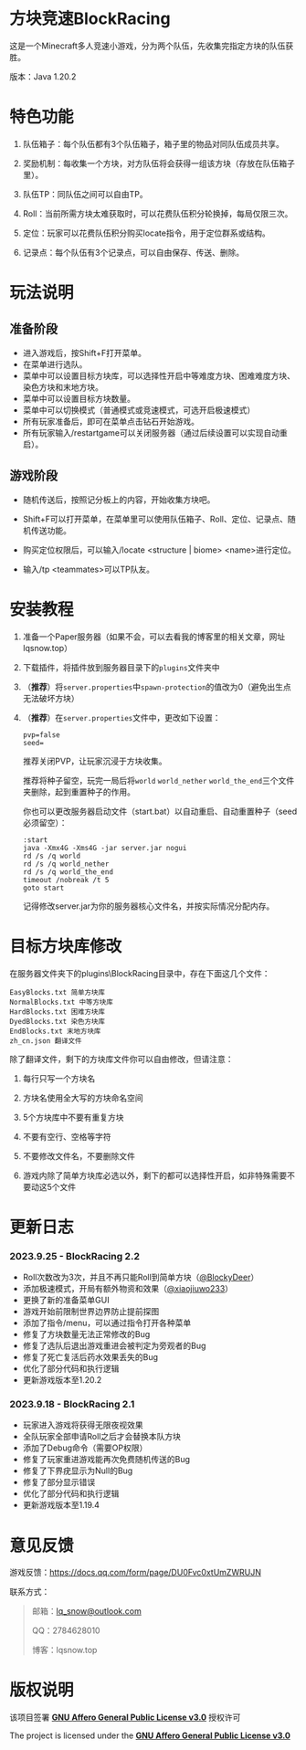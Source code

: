 # 方块竞速BlockRacing

这是一个Minecraft多人竞速小游戏，分为两个队伍，先收集完指定方块的队伍获胜。

版本：Java 1.20.2

# 特色功能

1. 队伍箱子：每个队伍都有3个队伍箱子，箱子里的物品对同队伍成员共享。

2. 奖励机制：每收集一个方块，对方队伍将会获得一组该方块（存放在队伍箱子里）。

3. 队伍TP：同队伍之间可以自由TP。

4. Roll：当前所需方块太难获取时，可以花费队伍积分轮换掉，每局仅限三次。

5. 定位：玩家可以花费队伍积分购买locate指令，用于定位群系或结构。

6. 记录点：每个队伍有3个记录点，可以自由保存、传送、删除。

# 玩法说明

## 准备阶段

- 进入游戏后，按Shift+F打开菜单。
- 在菜单进行选队。
- 菜单中可以设置目标方块库，可以选择性开启中等难度方块、困难难度方块、染色方块和末地方块。
- 菜单中可以设置目标方块数量。
- 菜单中可以切换模式（普通模式或竞速模式，可选开启极速模式）
- 所有玩家准备后，即可在菜单点击钻石开始游戏。
- 所有玩家输入/restartgame可以关闭服务器（通过后续设置可以实现自动重启）。

## 游戏阶段

- 随机传送后，按照记分板上的内容，开始收集方块吧。
  
- Shift+F可以打开菜单，在菜单里可以使用队伍箱子、Roll、定位、记录点、随机传送功能。
  
- 购买定位权限后，可以输入/locate <structure | biome> \<name>进行定位。
  
- 输入/tp \<teammates>可以TP队友。


# 安装教程

1. 准备一个Paper服务器（如果不会，可以去看我的博客里的相关文章，网址lqsnow.top）

2. 下载插件，将插件放到服务器目录下的`plugins`文件夹中

3. （**推荐**）将`server.properties`中`spawn-protection`的值改为0（避免出生点无法破坏方块）

4. （**推荐**）在`server.properties`文件中，更改如下设置：

   ```
   pvp=false
   seed=
   ```

   推荐关闭PVP，让玩家沉浸于方块收集。

   推荐将种子留空，玩完一局后将`world` `world_nether` `world_the_end`三个文件夹删除，起到重置种子的作用。

   你也可以更改服务器启动文件（start.bat）以自动重启、自动重置种子（seed必须留空）：

   ```
   :start
   java -Xmx4G -Xms4G -jar server.jar nogui
   rd /s /q world
   rd /s /q world_nether
   rd /s /q world_the_end
   timeout /nobreak /t 5
   goto start
   ```

   记得修改server.jar为你的服务器核心文件名，并按实际情况分配内存。

# 目标方块库修改

在服务器文件夹下的plugins\BlockRacing目录中，存在下面这几个文件：

```
EasyBlocks.txt 简单方块库
NormalBlocks.txt 中等方块库
HardBlocks.txt 困难方块库
DyedBlocks.txt 染色方块库
EndBlocks.txt 末地方块库
zh_cn.json 翻译文件
```

除了翻译文件，剩下的方块库文件你可以自由修改，但请注意：

1. 每行只写一个方块名
   
2. 方块名使用全大写的方块命名空间
   
3. 5个方块库中不要有重复方块
   
4. 不要有空行、空格等字符
   
5. 不要修改文件名，不要删除文件
   
6. 游戏内除了简单方块库必选以外，剩下的都可以选择性开启，如非特殊需要不要动这5个文件

# 更新日志

### 2023.9.25 - BlockRacing 2.2

- Roll次数改为3次，并且不再只能Roll到简单方块（[@BlockyDeer](https://github.com/BlockyDeer)）
- 添加极速模式，开局有额外物资和效果（[@xiaojiuwo233](https://github.com/xiaojiuwo233)）
- 更换了新的准备菜单GUI
- 游戏开始前限制世界边界防止提前探图
- 添加了指令/menu，可以通过指令打开各种菜单
- 修复了方块数量无法正常修改的Bug
- 修复了选队后退出游戏重进会被判定为旁观者的Bug
- 修复了死亡复活后药水效果丢失的Bug
- 优化了部分代码和执行逻辑
- 更新游戏版本至1.20.2

### 2023.9.18 - BlockRacing 2.1

- 玩家进入游戏将获得无限夜视效果
- 全队玩家全部申请Roll之后才会替换本队方块
- 添加了Debug命令（需要OP权限）
- 修复了玩家重进游戏能再次免费随机传送的Bug
- 修复了下界疣显示为Null的Bug
- 修复了部分显示错误
- 优化了部分代码和执行逻辑
- 更新游戏版本至1.19.4

# 意见反馈

游戏反馈：https://docs.qq.com/form/page/DU0Fvc0xtUmZWRUJN

联系方式：

>  邮箱：lq_snow@outlook.com
> 
>  QQ：2784628010
> 
>  博客：lqsnow.top

# 版权说明

该项目签署 [**GNU Affero General Public License v3.0**](https://github.com/LQSnow/BlockRacing/blob/main/LICENSE) 授权许可

The project is licensed under the [**GNU Affero General Public License v3.0**](https://github.com/LQSnow/BlockRacing/blob/main/LICENSE)
